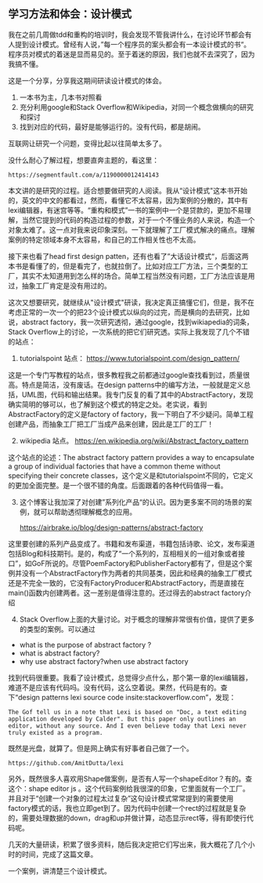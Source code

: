 ## 学习方法和体会：设计模式

我在之前几周做tdd和重构的培训时，我会发现不管我讲什么，在讨论环节都会有人提到设计模式。曾经有人说，”每一个程序员的案头都会有一本设计模式的书“。程序员对模式的着迷是显而易见的。至于着迷的原因，我们也就不去深究了，因为我搞不懂。

这是一个分享，分享我这期间研读设计模式的体会。

1. 一本书为主，几本书对照看
2. 充分利用google和Stack Overflow和Wikipedia，对同一个概念做横向的研究和探讨
3. 找到对应的代码，最好是能够运行的。没有代码，都是胡闹。


互联网让研究一个问题，变得比起以往简单太多了。

没什么耐心了解过程，想要直奔主题的，看这里：

	https://segmentfault.com/a/1190000012414143 

本文讲的是研究的过程。适合想要做研究的人阅读。我从“设计模式"这本书开始的，英文的中文的都看过，然而，看懂它不太容易，因为案例的分散的，其中有lexi编辑器，有迷宫等等。“重构和模式”一书的案例中一个是贷款的，更加不易理解，当然它提到的代码的构造过程的参数，对于一个不懂业务的人来说，构造一个对象太难了。这一点对我来说印象深刻。一下就理解了工厂模式解决的痛点。理解案例的特定领域本身不太容易，和自己的工作相关性也不太高。

接下来也看了head first design patten，还有也看了”大话设计模式“，后面这两本书是看懂了的，但是看完了，也就拉倒了。比如对应工厂方法，三个类型的工厂，其实不太知道用到怎么样的场合。简单工程当然没有问题，工厂方法应该是用过，抽象工厂肯定是没有用过的。

这次又想要研究，就继续从"设计模式"研读，我决定真正搞懂它们，但是，我不在考虑正常的一次一个的把23个设计模式以纵向的过完，而是横向的去研究，比如说，abstract factory，我一次研究透彻，通过google，找到wikiapedia的词条，Stack Overflow上的讨论，一次系统的把它们研究透。实际上我发现了几个不错的站点：

1. tutorialspoint 站点： https://www.tutorialspoint.com/design_pattern/

这是一个专门写教程的站点，很多教程我之前都通过google查找看到过，质量很高。特点是简洁，没有废话。在design patterns中的编写方法，一般就是定义总括，UML图，代码和输出结果。我专门反复的看了其中的AbstractFactory，发现确实简明的够可以，也了解到这个模式的特定之处。老实说，看到AbstractFactory的定义是factory of factory，我一下明白了不少疑问。简单工程创建产品，而抽象工厂把工厂当成产品来创建，因此是工厂的工厂！

2. wikipedia  站点。 https://en.wikipedia.org/wiki/Abstract_factory_pattern


这个站点的论述：The abstract factory pattern provides a way to encapsulate a group of individual factories that have a common theme without specifying their concrete classes，这个定义是和tutorialspoint不同的，它定义的更加全面完整。是一个很不错的角度。后面跟着的各种代码值得一看。

3. 这个博客让我加深了对创建”系列化产品“的认识。因为更多案不同的场景的案例，就可以帮助透彻理解概念的应用。

 	https://airbrake.io/blog/design-patterns/abstract-factory

 这里要创建的系列产品变成了。书籍和发布渠道，书籍包括诗歌、论文，发布渠道包括Blog和科技期刊。是的，构成了“一个系列的，互相相关的一组对象或者接口”，如GoF所说的。尽管PoemFactory和PublisherFactory都有了，但是这个案例并没有一个AbstractFactory作为两者的共同基类，因此和经典的抽象工厂模式还是不完全一致的，它没有FactoryProducer和AbstractFactory，而是直接在main()函数内创建两者。这一差别是值得注意的。还过得去的abstract factory介绍 

4. Stack Overflow上面的大量讨论。对于概念的理解非常很有价值，提供了更多的类型的案例。可以通过

- what is the purpose of abstract factory ? 
- what is  abstract factory?
- why use abstract factory?when use abstract factory 

找到代码很重要。我看了设计模式，总觉得少点什么，那个第一章的lexi编辑器，难道不是应该有代码吗。没有代码，这么空着说。果然，代码是有的。查下“design patterns lexi source code insite:stackoverflow.com”，发现：

	The Gof tell us in a note that Lexi is based on "Doc, a text editing application developed by Calder". But this paper only outlines an editor, without any source. And I even believe today that Lexi never truly existed as a program.

既然是光盘，就算了。但是网上确实有好事者自己做了一个。

	https://github.com/AmitDutta/lexi

另外，既然很多人喜欢用Shape做案例，是否有人写一个shapeEditor？有的。查这个：shape editor js 。这个代码案例给我很深的印象，它里面就有一个工厂。并且对于“创建一个对象的过程太过复杂”这句设计模式常常提到的需要使用factory模式的话，我也立即get到了。因为代码中创建一个rect的过程就是复杂的，需要处理数据的down，drag和up并做计算，动态显示rect等，得有即使行代码呢。


几天的大量研读，积累了很多资料，随后我决定把它们写出来，我大概花了几个小时的时间，完成了这篇文章。

一个案例，讲清楚三个设计模式。